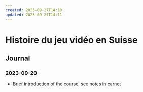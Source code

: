 ```yaml
---
created: 2023-09-27T14:10
updated: 2023-09-27T14:11
---
```

# Histoire du jeu vidéo en Suisse

## Journal
### 2023-09-20
- Brief introduction of the course, see notes in carnet